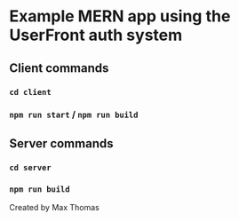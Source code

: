 # Example MERN app using the UserFront auth system

## Client commands

### `cd client`
### `npm run start` / `npm run build`

## Server commands
### `cd server`
### `npm run build`

Created by Max Thomas
